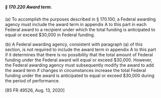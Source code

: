 ##### § 170.220 Award term. #####

(a) To accomplish the purposes described in § 170.100, a Federal awarding agency must include the award term in appendix A to this part in each Federal award to a recipient under which the total funding is anticipated to equal or exceed $30,000 in Federal funding.

(b) A Federal awarding agency, consistent with paragraph (a) of this section, is not required to include the award term in appendix A to this part if it determines that there is no possibility that the total amount of Federal funding under the Federal award will equal or exceed $30,000. However, the Federal awarding agency must subsequently modify the award to add the award term if changes in circumstances increase the total Federal funding under the award is anticipated to equal or exceed $30,000 during the period of performance.

[85 FR 49526, Aug. 13, 2020]